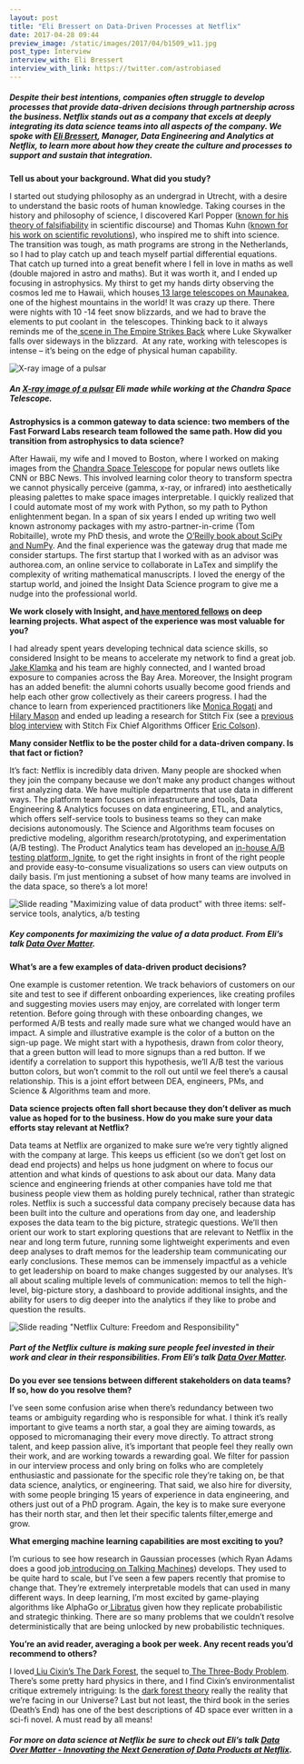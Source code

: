 ```yaml
---
layout: post
title: "Eli Bressert on Data-Driven Processes at Netflix"
date: 2017-04-28 09:44
preview_image: /static/images/2017/04/b1509_w11.jpg
post_type: Interview
interview_with: Eli Bressert
interview_with_link: https://twitter.com/astrobiased
---
```


##### Despite their best intentions, companies often struggle to develop processes that provide data-driven decisions through partnership across the business. Netflix stands out as a company that excels at deeply integrating its data science teams into all aspects of the company. We spoke with [Eli Bressert](https://twitter.com/astrobiased), Manager, Data Engineering and Analytics at Netflix, to learn more about how they create the culture and processes to support and sustain that integration.

**Tell us about your background. What did you study?**

I started out studying philosophy as an undergrad in Utrecht, with a desire to understand the basic roots of human knowledge. Taking courses in the history and philosophy of science, I discovered Karl Popper ([known for his theory of falsifiability](https://plato.stanford.edu/entries/popper/) in scientific discourse) and Thomas Kuhn ([known for his work on scientific revolutions](https://plato.stanford.edu/entries/thomas-kuhn/)), who inspired me to shift into science. The transition was tough, as math programs are strong in the Netherlands, so I had to play catch up and teach myself partial differential equations. That catch up turned into a great benefit where I fell in love in maths as well (double majored in astro and maths). But it was worth it, and I ended up focusing in astrophysics. My thirst to get my hands dirty observing the cosmos led me to Hawaii, which houses[ 13 large telescopes on Maunakea](http://www.imiloahawaii.org/61/astronomical-observatories), one of the highest mountains in the world! It was crazy up there. There were nights with 10 -14 feet snow blizzards, and we had to brave the elements to put coolant in &nbsp;the telescopes. Thinking back to it always reminds me of the[ scene in The Empire Strikes Back](https://www.youtube.com/watch?v=CXmp1hLK0tY) where Luke Skywalker falls over sideways in the blizzard. &nbsp;At any rate, working with telescopes is intense – it’s being on the edge of physical human capability.

![X-ray image of a pulsar](/static/images/2017/04/b1509_w11.jpg)

##### An [X-ray image of a pulsar](http://chandra.harvard.edu/photo/2009/b1509/) Eli made while working at the Chandra Space Telescope.

**Astrophysics is a common gateway to data science: two members of the Fast Forward Labs research team followed the same path. How did you transition from astrophysics to data science?**

After Hawaii, my wife and I moved to Boston, where I worked on making images from the [Chandra Space Telescope](http://chandra.harvard.edu/about/axaf_mission.html) for popular news outlets like CNN or BBC News. This involved learning color theory to transform spectra we cannot physically perceive (gamma, x-ray, or infrared) into aesthetically pleasing palettes to make space images interpretable. I quickly realized that I could automate most of my work with Python, so my path to Python enlightenment began. In a span of six years I ended up writing two well known astronomy packages with my astro-partner-in-crime (Tom Robitaille), wrote my PhD thesis, and wrote the [O’Reilly book about SciPy and NumPy](http://shop.oreilly.com/product/0636920020219.do). And the final experience was the gateway drug that made me consider startups. The first startup that I worked with as an advisor was authorea.com, an online service to collaborate in LaTex and simplify the complexity of writing mathematical manuscripts. I loved the energy of the startup world, and joined the Insight Data Science program to give me a nudge into the professional world.

**We work closely with Insight, and[ have mentored fellows](http://blog.fastforwardlabs.com/2016/08/26/exploring-deep-learning-on-satellite-data.html) on deep learning projects. What aspect of the experience was most valuable for you?**

I had already spent years developing technical data science skills, so considered Insight to be means to accelerate my network to find a great job.[ Jake Klamka](https://www.linkedin.com/in/jakeklamka/) and his team are highly connected, and I wanted broad exposure to companies across the Bay Area. Moreover, the Insight program has an added benefit: the alumni cohorts usually become good friends and help each other grow collectively as their careers progress. I had the chance to learn from experienced practitioners like [Monica Rogati](https://twitter.com/mrogati) and [Hilary Mason](https://twitter.com/hmason) and ended up leading a research for Stitch Fix (see a [previous blog interview](http://blog.fastforwardlabs.com/2016/05/25/human-machine-algorithms-interview-with-eric.html) with Stitch Fix Chief Algorithms Officer [Eric Colson](https://twitter.com/ericcolson)).

**Many consider Netflix to be the poster child for a data-driven company. Is that fact or fiction?**

It’s fact: Netflix is incredibly data driven. Many people are shocked when they join the company because we don’t make any product changes without first analyzing data. We have multiple departments that use data in different ways. The platform team focuses on infrastructure and tools, Data Engineering &amp; Analytics focuses on data engineering, ETL, and analytics, which offers self-service tools to business teams so they can make decisions autonomously. The Science and Algorithms team focuses on predictive modeling, algorithm research/prototyping, and experimentation (A/B testing). The Product Analytics team has developed an [in-house A/B testing platform, Ignite](http://techblog.netflix.com/2016/04/its-all-about-testing-netflix.html), to get the right insights in front of the right people and provide easy-to-consume visualizations so users can view outputs on daily basis. I’m just mentioning a subset of how many teams are involved in the data space, so there’s a lot more!

![Slide reading "Maximizing value of data product" with three items: self-service tools, analytics, a/b testing](/static/images/2017/04/bressert-slide.png)

##### Key components for maximizing the value of a data product. From Eli’s talk [Data Over Matter](https://www.youtube.com/watch?v=pFly0N-hjYo).

**What’s are a few examples of data-driven product decisions?**

One example is customer retention. We track behaviors of customers on our site and test to see if different onboarding experiences, like creating profiles and suggesting movies users may enjoy, are correlated with longer term retention. Before going through with these onboarding changes, we performed A/B tests and really made sure what we changed would have an impact. A simple and illustrative example is the color of a button on the sign-up page. We might start with a hypothesis, drawn from color theory, that a green button will lead to more signups than a red button. If we identify a correlation to support this hypothesis, we’ll A/B test the various button colors, but won’t commit to the roll out until we feel there’s a causal relationship. This is a joint effort between DEA, engineers, PMs, and Science &amp; Algorithms team and more.

**Data science projects often fall short because they don’t deliver as much value as hoped for to the business. How do you make sure your data efforts stay relevant at Netflix?**

Data teams at Netflix are organized to make sure we’re very tightly aligned with the company at large. This keeps us efficient (so we don’t get lost on dead end projects) and helps us hone judgment on where to focus our attention and what kinds of questions to ask about our data. Many data science and engineering friends at other companies have told me that business people view them as holding purely technical, rather than strategic roles. Netflix is such a successful data company precisely because data has been built into the culture and operations from day one, and leadership exposes the data team to the big picture, strategic questions. We’ll then orient our work to start exploring questions that are relevant to Netflix in the near and long term future, running some lightweight experiments and even deep analyses to draft memos for the leadership team communicating our early conclusions. These memos can be immensely impactful as a vehicle to get leadership on board to make changes suggested by our analyses. It’s all about scaling multiple levels of communication: memos to tell the high-level, big-picture story, a dashboard to provide additional insights, and the ability for users to dig deeper into the analytics if they like to probe and question the results. 

![Slide reading "Netflix Culture: Freedom and Responsibility"](/static/images/2017/04/bressert-slide-culture.png)

##### Part of the Netflix culture is making sure people feel invested in their work and clear in their responsibilities. From Eli’s talk [Data Over Matter](https://www.youtube.com/watch?v=pFly0N-hjYo).

**Do you ever see tensions between different stakeholders on data teams? If so, how do you resolve them?**

I’ve seen some confusion arise when there’s redundancy between two teams or ambiguity regarding who is responsible for what. I think it’s really important to give teams a north star, a goal they are aiming towards, as opposed to micromanaging their every move directly. To attract strong talent, and keep passion alive, it’s important that people feel they really own their work, and are working towards a rewarding goal. We filter for passion in our interview process and only bring on folks who are completely enthusiastic and passionate for the specific role they’re taking on, be that data science, analytics, or engineering. That said, we also hire for diversity, with some people bringing 15 years of experience in data engineering, and others just out of a PhD program. Again, the key is to make sure everyone has their north star, and then let their specific talents filter,emerge and grow.

**What emerging machine learning capabilities are most exciting to you?**

I’m curious to see how research in Gaussian processes (which Ryan Adams does a good job[ introducing on Talking Machines](http://www.thetalkingmachines.com/blog/2016/1/28/openai-and-gaussian-processes)) develops. They used to be quite hard to scale, but I’ve seen a few papers recently that promise to change that. They’re extremely interpretable models that can used in many different ways. In deep learning, I’m most excited by game-playing algorithms like AlphaGo or[ Libratus](https://www.cmu.edu/news/stories/archives/2017/january/AI-beats-poker-pros.html) given how they replicate probabilistic and strategic thinking. There are so many problems that we couldn’t resolve deterministically that are being unlocked by new probabilistic techniques.

**You’re an avid reader, averaging a book per week. Any recent reads you’d recommend to others?**

I loved[ Liu Cixin’s The Dark Forest](https://en.wikipedia.org/wiki/The_Dark_Forest), the sequel to[ The Three-Body Problem](https://en.wikipedia.org/wiki/The_Three-Body_Problem). There’s some pretty hard physics in there, and I find Cixin’s environmentalist critique extremely intriguing: Is the [dark forest theory](https://www.quora.com/What-is-the-Dark-Forest-Theory-of-the-cosmos-which-is-a-response-to-the-Fermi-Paradox) really the reality that we’re facing in our Universe? Last but not least, the third book in the series (Death’s End) has one of the best descriptions of 4D space ever written in a sci-fi novel. A must read by all means!

##### For more on data science at Netflix be sure to check out Eli’s talk [Data Over Matter - Innovating the Next Generation of Data Products at Netflix](https://www.youtube.com/watch?v=pFly0N-hjYo).